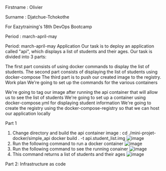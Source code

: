 Firstname : Olivier

Surname : Djatchue-Tchokothe

For Eazytraining's 18th DevOps Bootcamp

Period : march-april-may

Period: march-april-may
Application
Our task is to deploy an application called "api", which displays a list of students and their ages. Our task is divided into 3 parts:

The first part consists of using docker commands to display the list of students.
The second part consists of displaying the list of students using docker-compose
The third part is to push our created image to the registry.
Work plan
We're going to set up the commands for the various containers

We're going to tag our image after running the api container that will allow us to see the list of students
We're going to set up a container using docker-compose.yml for displaying student information
We're going to create the registry using the docker-compose-registry so that we can host our application locally


Part 1

1. Change directory and build the api container image :
cd ./mini-projet-docker/simple_api
docker build . -t api.student_list.img
![image](https://github.com/user-attachments/assets/2f6b6222-c8d0-42b3-9d64-5e76f31260d1)
2. Run the following command to run a docker container
![image](https://github.com/user-attachments/assets/0d159e2c-f4e8-4f60-aada-8dd58ec8d55c)
3. Run the following command to see the running conainer
![image](https://github.com/user-attachments/assets/41c00b03-5f7a-404c-99ed-189d967ead12)
4. This command returns a list of students and their ages
![image](https://github.com/user-attachments/assets/366d0509-3ecd-4980-ac24-c293fcf4d76d)

Part 2: Infrastructure as code



